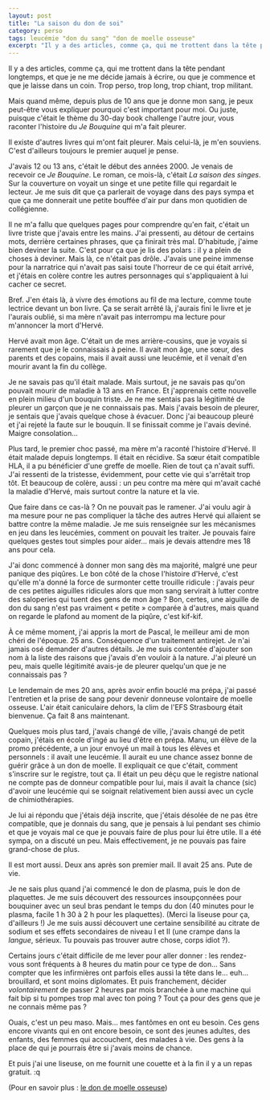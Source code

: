 ```yaml
---
layout: post
title: "La saison du don de soi"
category: perso
tags: leucémie "don du sang" "don de moelle osseuse"
excerpt: "Il y a des articles, comme ça, qui me trottent dans la tête pendant longtemps, et que je ne me décide jamais à écrire, ou que je commence et que je laisse dans un coin. Trop perso, trop long, trop chiant, trop militant."
---
```


Il y a des articles, comme ça, qui me trottent dans la tête pendant longtemps, et que je ne me décide jamais à écrire, ou que je commence et que je laisse dans un coin. Trop perso, trop long, trop chiant, trop militant.

Mais quand même, depuis plus de 10 ans que je donne mon sang, je peux peut-être vous expliquer pourquoi c'est important pour moi. Ou juste, puisque c'était le thème du 30-day book challenge l'autre jour, vous raconter l'histoire du _Je Bouquine_ qui m'a fait pleurer.

Il existe d'autres livres qui m'ont fait pleurer. Mais celui-là, je m'en souviens. C'est d'ailleurs toujours le premier auquel je pense.

J'avais 12 ou 13 ans, c'était le début des années 2000. Je venais de recevoir ce _Je Bouquine_. Le roman, ce mois-là, c'était _La saison des singes_. Sur la couverture on voyait un singe et une petite fille qui regardait le lecteur. Je me suis dit que ça parlerait de voyage dans des pays sympa et que ça me donnerait une petite bouffée d'air pur dans mon quotidien de collégienne.

Il ne m'a fallu que quelques pages pour comprendre qu'en fait, c'était un livre triste que j'avais entre les mains. J'ai pressenti, au détour de certains mots, derrière certaines phrases, que ça finirait très mal. D'habitude, j'aime bien deviner la suite. C'est pour ça que je lis des polars : il y a plein de choses à deviner. Mais là, ce n'était pas drôle. J'avais une peine immense pour la narratrice qui n'avait pas saisi toute l'horreur de ce qui était arrivé, et j'étais en colère contre les autres personnages qui s'appliquaient à lui cacher ce secret.

Bref. J'en étais là, à vivre des émotions au fil de ma lecture, comme toute lectrice devant un bon livre. Ça se serait arrêté là, j'aurais fini le livre et je l'aurais oublié, si ma mère n'avait pas interrompu ma lecture pour m'annoncer la mort d'Hervé.

Hervé avait mon âge. C'était un de mes arrière-cousins, que je voyais si rarement que je le connaissais à peine. Il avait mon âge, une sœur, des parents et des copains, mais il avait aussi une leucémie, et il venait d'en mourir avant la fin du collège.

Je ne savais pas qu'il était malade. Mais surtout, je ne savais pas qu'on pouvait mourir de maladie à 13 ans en France. Et j'apprenais cette nouvelle en plein milieu d'un bouquin triste. 
Je ne me sentais pas la légitimité de pleurer un garçon que je ne connaissais pas. Mais j'avais besoin de pleurer, je sentais que j'avais quelque chose à évacuer. Donc j'ai beaucoup pleuré et j'ai rejeté la faute sur le bouquin. Il se finissait comme je l'avais deviné. Maigre consolation…

Plus tard, le premier choc passé, ma mère m'a raconté l'histoire d'Hervé. Il était malade depuis longtemps. Il était en récidive. Sa sœur était compatible HLA, il a pu bénéficier d'une greffe de moelle. Rien de tout ça n'avait suffi. J'ai ressenti de la tristesse, évidemment, pour cette vie qui s'arrêtait trop tôt. Et beaucoup de colère, aussi : un peu contre ma mère qui m'avait caché la maladie d'Hervé, mais surtout contre la nature et la vie.

Que faire dans ce cas-là ? On ne pouvait pas le ramener. J'ai voulu agir à ma mesure pour ne pas compliquer la tâche des autres Hervé qui allaient se battre contre la même maladie. Je me suis renseignée sur les mécanismes en jeu dans les leucémies, comment on pouvait les traiter. Je pouvais faire quelques gestes tout simples pour aider… mais je devais attendre mes 18 ans pour cela.

J'ai donc commencé à donner mon sang dès ma majorité, malgré une peur panique des piqûres. Le bon côté de la chose l'histoire d'Hervé, c'est qu'elle m'a donné la force de surmonter cette trouille ridicule : j'avais peur de ces petites aiguilles ridicules alors que mon sang servirait à lutter contre des saloperies qui tuent des gens de mon âge ? Bon, certes, une aiguille de don du sang n'est pas vraiment « petite » comparée à d'autres, mais quand on regarde le plafond au moment de la piqûre, c'est kif-kif.

À ce même moment, j'ai appris la mort de Pascal, le meilleur ami de mon chéri de l'époque. 25 ans. Conséquence d'un traitement antirejet. Je n'ai jamais osé demander d'autres détails. Je me suis contentée d'ajouter son nom à la liste des raisons que j'avais d'en vouloir à la nature. J'ai pleuré un peu, mais quelle légitimité avais-je de pleurer quelqu'un que je ne connaissais pas ?

Le lendemain de mes 20 ans, après avoir enfin bouclé ma prépa, j'ai passé l'entretien et la prise de sang pour devenir donneuse volontaire de moelle osseuse. L'air était caniculaire dehors, la clim de l'EFS Strasbourg était bienvenue. Ça fait 8 ans maintenant.

Quelques mois plus tard, j'avais changé de ville, j'avais changé de petit copain, j'étais en école d'ingé au lieu d'être en prépa. Manu, un élève de la promo précédente, a un jour envoyé un mail à tous les élèves et personnels : il avait une leucémie. Il aurait eu une chance assez bonne de guérir grâce à un don de moelle. Il expliquait ce que c'était, comment s'inscrire sur le registre, tout ça. Il était un peu déçu que le registre national ne compte pas de donneur compatible pour lui, mais il avait la chance (sic) d'avoir une leucémie qui se soignait relativement bien aussi avec un cycle de chimiothérapies.

Je lui ai répondu que j'étais déjà inscrite, que j'étais désolée de ne pas être compatible, que je donnais du sang, que je pensais à lui pendant ses chimio et que je voyais mal ce que je pouvais faire de plus pour lui être utile. Il a été sympa, on a discuté un peu. Mais effectivement, je ne pouvais pas faire grand-chose de plus.

Il est mort aussi. Deux ans après son premier mail. Il avait 25 ans. Pute de vie.

Je ne sais plus quand j'ai commencé le don de plasma, puis le don de plaquettes. Je me suis découvert des ressources insoupçonnées pour bouquiner avec un seul bras pendant le temps du don (40 minutes pour le plasma, facile 1 h 30 à 2 h pour les plaquettes). (Merci la liseuse pour ça, d'ailleurs !) Je me suis aussi découvert une certaine sensibilité au citrate de sodium et ses effets secondaires de niveau I et II (une crampe dans la _langue_, sérieux. Tu pouvais pas trouver autre chose, corps idiot ?).

Certains jours c'était difficile de me lever pour aller donner : les rendez-vous sont fréquents à 8 heures du matin pour ce type de don… Sans compter que les infirmières ont parfois elles aussi la tête dans le… euh… brouillard, et sont moins diplomates. Et puis franchement, décider _volontairement_ de passer 2 heures par mois branchée à une machine qui fait bip si tu pompes trop mal avec ton poing ? Tout ça pour des gens que je ne connais même pas ? 

Ouais, c'est un peu maso. Mais… mes fantômes en ont eu besoin. Ces gens encore vivants qui en ont encore besoin, ce sont des jeunes adultes, des enfants, des femmes qui accouchent, des malades à vie. Des gens à la place de qui je pourrais être si j'avais moins de chance.

Et puis j'ai une liseuse, on me fournit une couette et à la fin il y a un repas gratuit. :q

(Pour en savoir plus : [le don de moelle osseuse](http://www.dondemoelleosseuse.fr/savoir-don))
